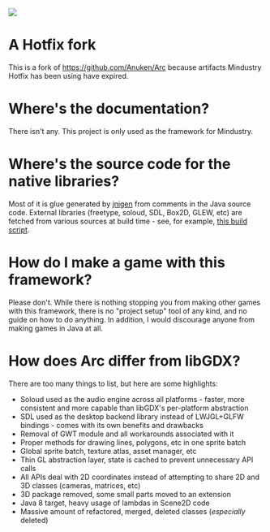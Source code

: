 [![](https://github.com/5GameMaker/Arcv7/workflows/Java%20CI/badge.svg)](https://github.com/5GameMaker/Arcv7/actions)

# A Hotfix fork

This is a fork of <https://github.com/Anuken/Arc> because artifacts Mindustry Hotfix has been using have expired.

# Where's the documentation?

There isn't any. This project is only used as the framework for Mindustry.

# Where's the source code for the native libraries?

Most of it is glue generated by [jnigen](https://github.com/libgdx/gdx-jnigen) from comments in the Java source code. External libraries (freetype, soloud, SDL, Box2D, GLEW, etc) are fetched from various sources at build time - see, for example, [this build script](https://github.com/Anuken/Arc/blob/master/backends/backend-sdl/build.gradle#L18).

# How do I make a game with this framework?

Please don't. While there is nothing stopping you from making other games with this framework, there is no "project setup" tool of any kind, and no guide on how to do anything. In addition, I would discourage anyone from making games in Java at all.

# How does Arc differ from libGDX?

There are too many things to list, but here are some highlights:

- Soloud used as the audio engine across all platforms - faster, more consistent and more capable than libGDX's per-platform abstraction
- SDL used as the desktop backend library instead of LWJGL+GLFW bindings - comes with its own benefits and drawbacks
- Removal of GWT module and all workarounds associated with it
- Proper methods for drawing lines, polygons, etc in one sprite batch
- Global sprite batch, texture atlas, asset manager, etc
- Thin GL abstraction layer, state is cached to prevent unnecessary API calls
- All APIs deal with 2D coordinates instead of attempting to share 2D and 3D classes (cameras, matrices, etc)
- 3D package removed, some small parts moved to an extension
- Java 8 target, heavy usage of lambdas in Scene2D code
- Massive amount of refactored, merged, deleted classes (*especially* deleted)
